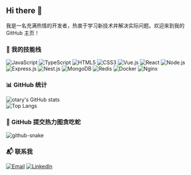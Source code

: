 ## Hi there 👋

我是一名充满热情的开发者，热衷于学习新技术并解决实际问题。欢迎来到我的 GitHub 主页！

### 🚀 我的技能栈

![JavaScript](https://img.shields.io/badge/JavaScript-F7DF1E?style=for-the-badge&logo=javascript&logoColor=black)
![TypeScript](https://img.shields.io/badge/TypeScript-3178C6?style=for-the-badge&logo=typescript&logoColor=white)
![HTML5](https://img.shields.io/badge/HTML5-E34F26?style=for-the-badge&logo=html5&logoColor=white)
![CSS3](https://img.shields.io/badge/CSS3-1572B6?style=for-the-badge&logo=css3&logoColor=white)
![Vue.js](https://img.shields.io/badge/Vue.js-35495E?style=for-the-badge&logo=vue.js&logoColor=white)
![React](https://img.shields.io/badge/React-61DAFB?style=for-the-badge&logo=react&logoColor=black)
![Node.js](https://img.shields.io/badge/Node.js-339933?style=for-the-badge&logo=nodedotjs&logoColor=white)
![Express.js](https://img.shields.io/badge/Express.js-000000?style=for-the-badge&logo=express&logoColor=white)
![Nest.js](https://img.shields.io/badge/Nest.js-000000?style=for-the-badge&logo=nestjs&logoColor=white)
![MongoDB](https://img.shields.io/badge/MongoDB-47A248?style=for-the-badge&logo=mongodb&logoColor=white)
![Redis](https://img.shields.io/badge/Redis-DC382D?style=for-the-badge&logo=redis&logoColor=white)
![Docker](https://img.shields.io/badge/Docker-2496ED?style=for-the-badge&logo=docker&logoColor=white)
![Nginx](https://img.shields.io/badge/Nginx-009639?style=for-the-badge&logo=nginx&logoColor=white)


### 📊 GitHub 统计

![otary's GitHub stats](https://github-readme-stats.vercel.app/api?username=LittleBlacky) <br>
![Top Langs](https://github-readme-stats.vercel.app/api/top-langs/?username=LittleBlacky&layout=compact)<br>

### 🐍 GitHub 提交热力图贪吃蛇

![github-snake](https://github.com/LittleBlacky/LittleBlacky/blob/output/github-snake.svg?raw=true)

### 📬 联系我

[![Email](https://img.shields.io/badge/Email-D14836?style=for-the-badge&logo=gmail&logoColor=white)](mailto:your-email@example.com)
[![LinkedIn](https://img.shields.io/badge/LinkedIn-0A66C2?style=for-the-badge&logo=linkedin&logoColor=white)](https://www.linkedin.com/in/your-profile)
